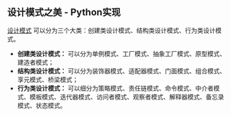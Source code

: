 ## 设计模式之美 - Python实现
[设计模式](https://zhuanlan.zhihu.com/p/31675841) 可以分为三个大类：创建类设计模式、结构类设计模式、行为类设计模式。
- **创建类设计模式：** 可以分为单例模式、工厂模式、抽象工厂模式、原型模式、建造者模式；
- **结构类设计模式：** 可以分为装饰器模式、适配器模式、门面模式、组合模式、享元模式、桥梁模式；
- **行为类设计模式：** 可以细分为策略模式、责任链模式、命令模式、中介者模式、模板模式、迭代器模式、访问者模式、观察者模式、解释器模式、备忘录模式、状态模式。
